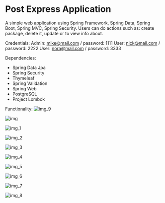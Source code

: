 # Post Express Application
A simple web application using Spring Framework, Spring Data, Spring Boot, Spring MVC, Spring Security.
Users can do actions such as: create package, delete it, update or to view info about.

Credentials:
Admin: mike@mail.com / password: 1111
User: nick@mail.com / password: 2222
User: nora@mail.com / password: 3333

Dependencies:
- Spring Data Jpa
- Spring Security
- Thymeleaf
- Spring Validation
- Spring Web
- PostgreSQL
- Project Lombok

Functionality:
![img_9](https://github.com/aoshuliak/pet_project_postexpress/assets/74600800/f06d9f0e-2de6-4106-907b-10917a855af1)

![img](https://github.com/aoshuliak/pet_project_postexpress/assets/74600800/817825ac-6ba2-4e1e-8751-e5f17e26bd6a)

![img_1](https://github.com/aoshuliak/pet_project_postexpress/assets/74600800/a5bc2482-b53a-4c11-b52b-3b34bd427087)

![img_2](https://github.com/aoshuliak/pet_project_postexpress/assets/74600800/0dd35e5c-9076-48b8-8462-4b6485f384bb)

![img_3](https://github.com/aoshuliak/pet_project_postexpress/assets/74600800/ba640de7-2acd-4d12-96ba-efbf03c8a45a)

![img_4](https://github.com/aoshuliak/pet_project_postexpress/assets/74600800/49b630cb-e844-41b2-a04d-15208acce342)

![img_5](https://github.com/aoshuliak/pet_project_postexpress/assets/74600800/3b8dbe6a-bcc0-49a1-9d79-c2854071f982)

![img_6](https://github.com/aoshuliak/pet_project_postexpress/assets/74600800/48a326eb-f191-4a28-917e-ae755dc67228)

![img_7](https://github.com/aoshuliak/pet_project_postexpress/assets/74600800/afe5e8bd-696f-4362-a3d5-42a29b48c52c)

![img_8](https://github.com/aoshuliak/pet_project_postexpress/assets/74600800/6704aba0-ea3f-46f7-a7da-26aa9477492e)

